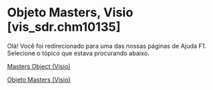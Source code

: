 
# Objeto Masters, Visio [vis_sdr.chm10135]

Olá! Você foi redirecionado para uma das nossas páginas de Ajuda F1. Selecione o tópico que estava procurando abaixo.

[Masters Object (Visio)](http://msdn.microsoft.com/library/0a17a37a-e527-c1c8-1a32-44f2df370872.aspx)

[Objeto Masters (Visio)](http://msdn.microsoft.com/library/07c80948-8cee-34d2-dbc9-89ca031343df%28Office.15%29.aspx)

